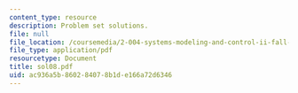 ```yaml
---
content_type: resource
description: Problem set solutions.
file: null
file_location: /coursemedia/2-004-systems-modeling-and-control-ii-fall-2007/ac936a5b860284078b1de166a72d6346_sol08.pdf
file_type: application/pdf
resourcetype: Document
title: sol08.pdf
uid: ac936a5b-8602-8407-8b1d-e166a72d6346
---
```

